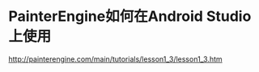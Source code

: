 # PainterEngine如何在Android Studio上使用

http://painterengine.com/main/tutorials/lesson1_3/lesson1_3.htm
